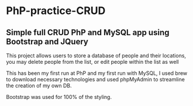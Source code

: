 # PhP-practice-CRUD
## Simple full CRUD PhP and MySQL app using Bootstrap and JQuery
This project allows users to store a database of people and their locations, you may delete people from the list, or edit people within the list as well

This has been my first run at PhP and my first run with MySQL, I used brew to download necessary technologies and used phpMyAdmin to streamline the creation of my own DB.

Bootstrap was used for 100% of the styling.
